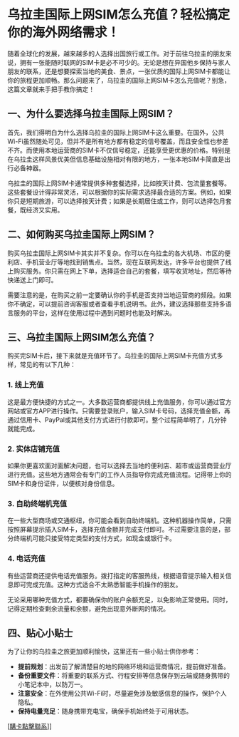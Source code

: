 # 乌拉圭国际上网SIM怎么充值？轻松搞定你的海外网络需求！

随着全球化的发展，越来越多的人选择出国旅行或工作。对于前往乌拉圭的朋友来说，拥有一张能随时联网的SIM卡是必不可少的。无论是想在异国他乡保持与家人朋友的联系，还是想要探索当地的美食、景点，一张优质的国际上网SIM卡都能让你的旅程更加顺畅。那么问题来了，乌拉圭的国际上网SIM卡怎么充值呢？别急，这篇文章就来手把手教你搞定！

## 一、为什么要选择乌拉圭国际上网SIM？

首先，我们得明白为什么选择乌拉圭的国际上网SIM卡这么重要。在国外，公共Wi-Fi虽然随处可见，但并不是所有地方都有稳定的信号覆盖，而且安全性也参差不齐。而使用本地运营商的SIM卡不仅信号稳定，还能享受更优惠的价格。特别是在乌拉圭这样风景优美但信息基础设施相对有限的地方，一张本地SIM卡简直是出行必备神器。

乌拉圭的国际上网SIM卡通常提供多种套餐选择，比如按天计费、包流量套餐等。这些套餐设计得非常灵活，可以根据你的实际需求选择最合适的方案。例如，如果你只是短期旅游，可以选择按天计费；如果是长期居住或工作，则可以选择包月套餐，既经济又实用。

## 二、如何购买乌拉圭国际上网SIM？

购买乌拉圭国际上网SIM卡其实并不复杂。你可以在乌拉圭的各大机场、市区的便利店、手机营业厅等地找到销售点。当然，现在互联网发达，许多平台也提供了线上购买服务。你只需在网上下单，选择适合自己的套餐，填写收货地址，然后等待快递送上门即可。

需要注意的是，在购买之前一定要确认你的手机是否支持当地运营商的频段。如果你不确定，可以提前咨询客服或者查看手机说明书。此外，建议选择那些支持多语言服务的平台，这样在使用过程中遇到问题时也能及时解决。

## 三、乌拉圭国际上网SIM怎么充值？

购买完SIM卡后，接下来就是充值环节了。乌拉圭的国际上网SIM卡充值方式多样，常见的有以下几种：

### 1. 线上充值
这是最方便快捷的方式之一。大多数运营商都提供线上充值服务，你可以通过官方网站或官方APP进行操作。只需要登录账户，输入SIM卡号码，选择充值金额，再通过信用卡、PayPal或其他支付方式进行付款即可。整个过程简单明了，几分钟就能完成。

### 2. 实体店铺充值
如果你更喜欢面对面解决问题，也可以选择去当地的便利店、超市或运营商营业厅进行充值。这些地方通常会有专门的工作人员指导你完成充值流程。记得带上你的SIM卡和身份证件，以便核对身份信息。

### 3. 自助终端机充值
在一些大型商场或交通枢纽，你可能会看到自助终端机。这种机器操作简单，只需按照屏幕提示插入SIM卡，选择充值金额并完成支付即可。不过需要注意的是，部分终端机可能只接受特定类型的支付方式，如现金或银行卡。

### 4. 电话充值
有些运营商还提供电话充值服务。拨打指定的客服热线，根据语音提示输入相关信息即可完成充值。这种方式适合不太熟悉智能手机操作的朋友。

无论采用哪种充值方式，都要确保你的账户余额充足，以免影响正常使用。同时，记得定期检查剩余流量和余额，避免出现意外断网的情况。

## 四、贴心小贴士

为了让你的乌拉圭之旅更加顺利愉快，这里还有一些小贴士供你参考：

- **提前规划**：出发前了解清楚目的地的网络环境和运营商情况，提前做好准备。
- **备份重要文件**：将重要的联系方式、行程安排等信息保存到云端或随身携带的小笔记本中，以防万一。
- **注意安全**：在外使用公共Wi-Fi时，尽量避免涉及敏感信息的操作，保护个人隐私。
- **保持电量充足**：随身携带充电宝，确保手机始终处于可用状态。

[[購卡點擊聯系](https://t.me/s/SXDXQF)]]